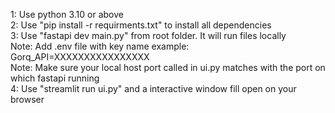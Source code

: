 1: Use python 3.10 or above    
2: Use "pip install -r requirments.txt"  to install all dependencies    
3: Use "fastapi dev main.py" from root folder. It will run files locally  
Note:  Add .env file with key name example:  Gorq_API=XXXXXXXXXXXXXXXX  
Note: Make sure your local host port called in ui.py matches with the port on which fastapi running    
4: Use "streamlit run ui.py" and a interactive window fill open on your browser     


